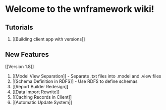 # Welcome to the wnframework wiki!

## Tutorials

1. [[Building client app with versions]]

## New Features

[[Version 1.8]]

1. [[Model View Separation]] - Separate .txt files into .model and .view files
2. [[Schema Definition in RDFS]] - Use RDFS to define schemas
3. [[Report Builder Redesign]]
4. [[Data Import Rewrite]]
5. [[Caching Records in Client]]
6. [[Automatic Update System]]